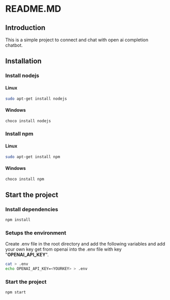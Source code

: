 <!-- Write a readme to quick review in guide people to use this  -->
# README.MD

## Introduction

This is a simple project to connect and chat with open ai completion chatbot.

## Installation

### Install nodejs

#### Linux

```bash 
sudo apt-get install nodejs
```

#### Windows

```bash
choco install nodejs
```

### Install npm

#### Linux

```bash
sudo apt-get install npm
```

#### Windows

```bash
choco install npm
```

<!-- Start the project -->

## Start the project

### Install dependencies

```bash
npm install
```

### Setups the environment

Create .env file in the root directory and add the following variables and add your own key get from openai into the .env file with key "**OPENAI_API_KEY**".

```bash
cat > .env
echo OPENAI_API_KEY=<YOURKEY> > .env
```

### Start the project

```bash
npm start
```

